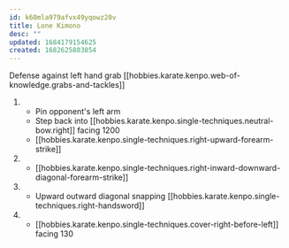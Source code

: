 ```yaml
---
id: k60mla979afvx49yqowz20v
title: Lone Kimono
desc: ""
updated: 1684179154625
created: 1682625803854
---
```


Defense against left hand grab
[[hobbies.karate.kenpo.web-of-knowledge.grabs-and-tackles]]

1. - Pin opponent's left arm
   - Step back into [[hobbies.karate.kenpo.single-techniques.neutral-bow.right]] facing 1200
   - [[hobbies.karate.kenpo.single-techniques.right-upward-forearm-strike]]
2. - [[hobbies.karate.kenpo.single-techniques.right-inward-downward-diagonal-forearm-strike]]
3. - Upward outward diagonal snapping [[hobbies.karate.kenpo.single-techniques.right-handsword]]
4. - [[hobbies.karate.kenpo.single-techniques.cover-right-before-left]] facing 130




